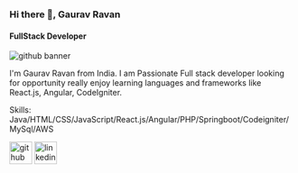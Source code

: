 ### Hi there 👋, Gaurav Ravan 
#### FullStack Developer
![github banner](https://github.com/GauravRavan/Codeigniter-Crudapp/assets/118911175/3db3adf1-af04-4407-9e1d-d0ab58dbedc8)

I'm Gaurav Ravan from India. I am Passionate Full stack developer looking for opportunity really enjoy learning languages and frameworks like React.js, Angular, CodeIgniter.

Skills: Java/HTML/CSS/JavaScript/React.js/Angular/PHP/Springboot/Codeigniter/MySql/AWS

[<img src='https://cdn.jsdelivr.net/npm/simple-icons@3.0.1/icons/github.svg' alt='github' height='40'>](https://github.com/GauravRavan)  [<img src='https://cdn.jsdelivr.net/npm/simple-icons@3.0.1/icons/linkedin.svg' alt='linkedin' height='40'>](https://www.linkedin.com/in/GauravRavan/)  




